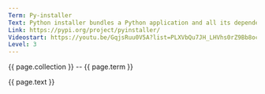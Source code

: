 ```yaml
---
Term: Py-installer
Text: Python installer bundles a Python application and all its dependencies into a single package
Link: https://pypi.org/project/pyinstaller/
Videostart: https://youtu.be/GqjsRuu0V5A?list=PLXVbQu7JH_LHVhs0rZ9Bb8ocyKlPljkaG&t=02m09s
Level: 3
---
```


{{ page.collection }} -- {{ page.term }}

   {{ page.text }}

